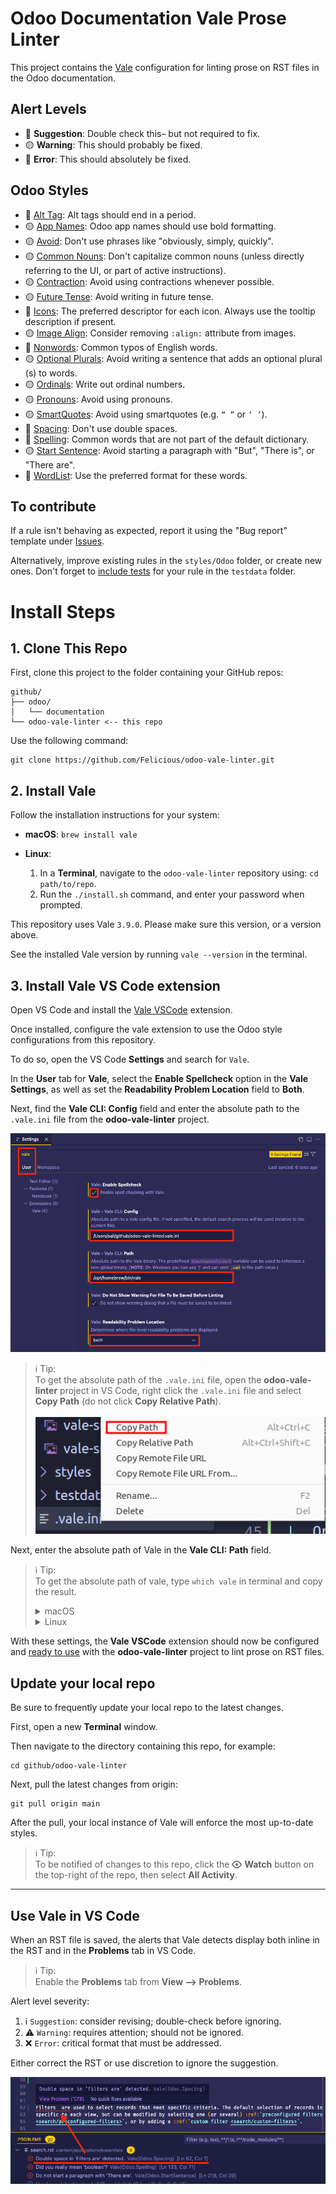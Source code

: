 # Odoo Documentation Vale Prose Linter

This project contains the [Vale](https://vale.sh/) configuration for linting prose on RST files in the Odoo documentation.

## Alert Levels

- 🔵 **Suggestion**: Double check this– but not required to fix.
- 🟡 **Warning**: This should probably be fixed.
- 🔴 **Error**: This should absolutely be fixed.

## Odoo Styles

- 🔴 [Alt Tag](./styles/Odoo/AltTag.yml): Alt tags should end in a period.
- 🟡 [App Names](./styles/Odoo/AppNames.yml): Odoo app names should use bold formatting.
- 🟡 [Avoid](./styles/Odoo/Avoid.yml): Don't use phrases like "obviously, simply, quickly".
- 🟡 [Common Nouns](./styles/Odoo/CommonNouns.yml): Don't capitalize common nouns (unless directly referring to the UI, or part of active instructions).
- 🟡 [Contraction](./styles/Odoo/Contraction.yml): Avoid using contractions whenever possible.
- 🟡 [Future Tense](./styles/Odoo/FutureTense.yml): Avoid writing in future tense.
- 🔵 [Icons](./styles/Odoo/Icons.yml): The preferred descriptor for each icon. Always use the tooltip description if present.
- 🟡 [Image Align](./styles/Odoo/ImageAlign.yml): Consider removing `:align:` attribute from images.
- 🔴 [Nonwords](./styles/Odoo/Nonwords.yml): Common typos of English words.
- 🟡 [Optional Plurals](./styles/Odoo/OptionalPlurals.yml): Avoid writing a sentence that adds an optional plural (s) to words.
- 🟡 [Ordinals](./styles/Odoo/Ordinals.yml): Write out ordinal numbers.
- 🟡 [Pronouns](./styles/Odoo/Pronouns.yml): Avoid using pronouns.
- 🟡 [SmartQuotes](./styles/Odoo/SmartQuotes.yml): Avoid using smartquotes (e.g. `“ ”` or `‘ ’`).
- 🔴 [Spacing](./styles/Odoo/Spacing.yml): Don't use double spaces.
- 🔴 [Spelling](./styles/Odoo/Spelling.yml): Common words that are not part of the default dictionary.
- 🟡 [Start Sentence](./styles/Odoo/StartSentence.yml): Avoid starting a paragraph with "But", "There is", or "There are".
- 🔴 [WordList](./styles/Odoo/WordList.yml): Use the preferred format for these words.

## To contribute

If a rule isn't behaving as expected, report it using the "Bug report" template under [Issues](https://github.com/Felicious/odoo-vale-linter/issues).

Alternatively, improve existing rules in the `styles/Odoo` folder, or create new ones. Don't forget to [include tests](./TESTING.md) for your rule in the `testdata` folder.


# Install Steps

## 1. Clone This Repo

First, clone this project to the folder containing your GitHub repos:

```
github/
├── odoo/
│   └── documentation
└── odoo-vale-linter <-- this repo
```

Use the following command:

```shell
git clone https://github.com/Felicious/odoo-vale-linter.git
```

## 2. Install Vale

Follow the installation instructions for your system:

- **macOS**: `brew install vale`
- **Linux**:

  1. In a **Terminal**, navigate to the `odoo-vale-linter` repository using: `cd path/to/repo`.
  2. Run the `./install.sh` command, and enter your password when prompted.

This repository uses Vale `3.9.0`. Please make sure this version, or a version above.

See the installed Vale version by running `vale --version` in the terminal.

## 3. Install Vale VS Code extension

Open VS Code and install the [Vale VSCode](https://marketplace.visualstudio.com/items?itemName=ChrisChinchilla.vale-vscode) extension.

Once installed, configure the vale extension to use the Odoo style configurations from this repository.

To do so, open the VS Code **Settings** and search for `Vale`.

In the **User** tab for **Vale**, select the **Enable Spellcheck** option in the **Vale Settings**, as well as set the **Readability Problem Location** field to **Both**.

Next, find the **Vale CLI: Config** field and enter the absolute path to the `.vale.ini` file from the **odoo-vale-linter** project.

![file configs](/screenshots/vscode-vale-config.png)

> ℹ️ Tip:</br>
> To get the absolute path of the `.vale.ini` file, open the **odoo-vale-linter** project in VS Code, right click the `.vale.ini` file and select **Copy Path** (do not click **Copy Relative Path**).</br></br>
> ![copy path](/screenshots/vale-path.png)

Next, enter the absolute path of Vale in the **Vale CLI: Path** field.

> ℹ️ Tip:</br>
> To get the absolute path of vale, type `which vale` in terminal and copy the result.
> <details>
> <summary>macOS</summary>
>
> ![which vale](/screenshots/which-vale-mac.png)
>
> </details>
> <details>
> <summary>Linux</summary>
>
> ![which vale](/screenshots/which-vale-linux.png)
>
> </details>

With these settings, the **Vale VSCode** extension should now be configured and [ready to use](#to-use) with the **odoo-vale-linter** project to lint prose on RST files.

## Update your local repo

Be sure to frequently update your local repo to the latest changes.

First, open a new **Terminal** window.

Then navigate to the directory containing this repo, for example:

```
cd github/odoo-vale-linter
```

Next, pull the latest changes from origin:

```
git pull origin main
```

After the pull, your local instance of Vale will enforce the most up-to-date styles.

> ℹ️ Tip:</br>
> To be notified of changes to this repo, click the <svg aria-hidden="true" focusable="false" class="octicon octicon-eye" viewBox="0 0 16 16" width="16" height="16" fill="currentColor" style="display: inline-block; user-select: none; vertical-align: text-bottom; overflow: visible;"><path d="M8 2c1.981 0 3.671.992 4.933 2.078 1.27 1.091 2.187 2.345 2.637 3.023a1.62 1.62 0 0 1 0 1.798c-.45.678-1.367 1.932-2.637 3.023C11.67 13.008 9.981 14 8 14c-1.981 0-3.671-.992-4.933-2.078C1.797 10.83.88 9.576.43 8.898a1.62 1.62 0 0 1 0-1.798c.45-.677 1.367-1.931 2.637-3.022C4.33 2.992 6.019 2 8 2ZM1.679 7.932a.12.12 0 0 0 0 .136c.411.622 1.241 1.75 2.366 2.717C5.176 11.758 6.527 12.5 8 12.5c1.473 0 2.825-.742 3.955-1.715 1.124-.967 1.954-2.096 2.366-2.717a.12.12 0 0 0 0-.136c-.412-.621-1.242-1.75-2.366-2.717C10.824 4.242 9.473 3.5 8 3.5c-1.473 0-2.825.742-3.955 1.715-1.124.967-1.954 2.096-2.366 2.717ZM8 10a2 2 0 1 1-.001-3.999A2 2 0 0 1 8 10Z"></path></svg> **Watch** button on the top-right of the repo, then select **All Activity**.

---

## Use Vale in VS Code

When an RST file is saved, the alerts that Vale detects display both inline in the RST and in the **Problems** tab in VS Code.

> ℹ️ Tip:</br>
> Enable the **Problems** tab from **View --> Problems**.

Alert level severity:

1. :information_source: `Suggestion`: consider revising; double-check before ignoring.
2. :warning: `Warning`: requires attention; should not be ignored.
3. :x: `Error`:  critical format that must be addressed.


Either correct the RST or use discretion to ignore the suggestion.

![vale problems](/screenshots/vale-problems.png)
